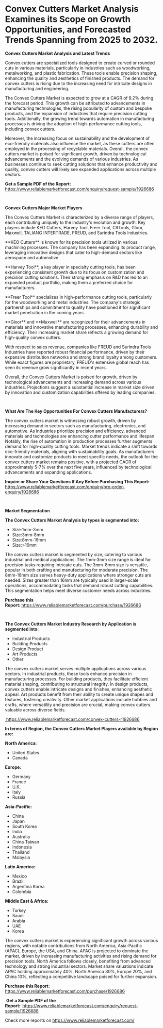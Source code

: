 <p><h1>Convex Cutters Market Analysis Examines its Scope on Growth Opportunities, and Forecasted Trends Spanning from 2025 to 2032.</h1></p><p><strong>Convex Cutters Market Analysis and Latest Trends</strong></p>
<p><p>Convex cutters are specialized tools designed to create curved or rounded cuts in various materials, particularly in industries such as woodworking, metalworking, and plastic fabrication. These tools enable precision shaping, enhancing the quality and aesthetics of finished products. The demand for convex cutters is rising due to the increasing need for intricate designs in manufacturing and engineering.</p><p>The Convex Cutters Market is expected to grow at a CAGR of 9.2% during the forecast period. This growth can be attributed to advancements in manufacturing technologies, the rising popularity of custom and bespoke products, and the expansion of industries that require precision cutting tools. Additionally, the growing trend towards automation in manufacturing processes is driving the adoption of high-performance cutting tools, including convex cutters.</p><p>Moreover, the increasing focus on sustainability and the development of eco-friendly materials also influence the market, as these cutters are often employed in the processing of recyclable materials. Overall, the convex cutters market is poised for significant growth, driven by technological advancements and the evolving demands of various industries. As businesses continue to seek cutting solutions that enhance productivity and quality, convex cutters will likely see expanded applications across multiple sectors.</p></p>
<p><strong>Get a Sample PDF of the Report:&nbsp;</strong> <a href="https://www.reliablemarketforecast.com/enquiry/request-sample/1926686?utm_campaign=2011&utm_medium=2&utm_source=Github&utm_content=ia&utm_term=15012025&utm_id=convex-cutters">https://www.reliablemarketforecast.com/enquiry/request-sample/1926686</a></p>
<p>&nbsp;</p>
<p><strong>Convex Cutters Major Market Players</strong></p>
<p><p>The Convex Cutters Market is characterized by a diverse range of players, each contributing uniquely to the industry's evolution and growth. Key players include KEO Cutters, Harvey Tool, Freer Tool, CRTools, Gloor, Maxwell, TALIANG INTERTRADE, FREUD, and Surindra Tools Industries.</p><p>**KEO Cutters** is known for its precision tools utilized in various machining processes. The company has been expanding its product range, leveraging innovative designs that cater to high-demand sectors like aerospace and automotive.</p><p>**Harvey Tool**, a key player in specialty cutting tools, has been experiencing consistent growth due to its focus on customization and precision cutting solutions. Their strong emphasis on R&D has led to an expanded product portfolio, making them a preferred choice for manufacturers.</p><p>**Freer Tool** specializes in high-performance cutting tools, particularly for the woodworking and metal industries. The company's strategic partnerships and commitment to quality have positioned it for significant market penetration in the coming years.</p><p>**Gloor** and **Maxwell** are recognized for their advancements in materials and innovative manufacturing processes, enhancing durability and efficiency. Their increasing market share reflects a growing demand for high-quality convex cutters.</p><p>With respect to sales revenue, companies like FREUD and Surindra Tools Industries have reported robust financial performance, driven by their expansive distribution networks and strong brand loyalty among customers. While exact figures are proprietary, FREUD's extensive global reach has seen its revenue grow significantly in recent years.</p><p>Overall, the Convex Cutters Market is poised for growth, driven by technological advancements and increasing demand across various industries. Projections suggest a substantial increase in market size driven by innovation and customization capabilities offered by leading companies.</p></p>
<p>&nbsp;</p>
<p><strong>What Are The Key Opportunities For Convex Cutters Manufacturers?</strong></p>
<p><p>The convex cutters market is witnessing robust growth, driven by increasing demand in sectors such as manufacturing, electronics, and automotive. As industries prioritize precision and efficiency, advanced materials and technologies are enhancing cutter performance and lifespan. Notably, the rise of automation in production processes further augments demand for high-quality cutting tools. Market trends indicate a shift towards eco-friendly materials, aligning with sustainability goals. As manufacturers innovate and customize products to meet specific needs, the outlook for the convex cutters market remains positive, with a projected CAGR of approximately 5-7% over the next five years, influenced by technological advancements and expanding applications.</p></p>
<p><strong>Inquire or Share Your Questions If Any Before Purchasing This Report:</strong> <a href="https://www.reliablemarketforecast.com/enquiry/pre-order-enquiry/1926686?utm_campaign=2011&utm_medium=2&utm_source=Github&utm_content=ia&utm_term=15012025&utm_id=convex-cutters">https://www.reliablemarketforecast.com/enquiry/pre-order-enquiry/1926686</a></p>
<p>&nbsp;</p>
<p><strong>Market Segmentation</strong></p>
<p><strong>The Convex Cutters Market Analysis by types is segmented into:</strong></p>
<p><ul><li>Size:1mm-3mm</li><li>Size:3mm-8mm</li><li>Size:8mm-16mm</li><li>Size:>16mm</li></ul></p>
<p><p>The convex cutters market is segmented by size, catering to various industrial and medical applications. The 1mm-3mm size range is ideal for precision tasks requiring intricate cuts. The 3mm-8mm size is versatile, popular in both crafting and manufacturing for moderate precision. The 8mm-16mm size serves heavy-duty applications where stronger cuts are needed. Sizes greater than 16mm are typically used in larger-scale operations, accommodating tasks that demand robust cutting capabilities. This segmentation helps meet diverse customer needs across industries.</p></p>
<p><strong>Purchase this Report:&nbsp;</strong><a href="https://www.reliablemarketforecast.com/purchase/1926686?utm_campaign=2011&utm_medium=2&utm_source=Github&utm_content=ia&utm_term=15012025&utm_id=convex-cutters">https://www.reliablemarketforecast.com/purchase/1926686</a></p>
<p>&nbsp;</p>
<p><strong>The Convex Cutters Market Industry Research by Application is segmented into:</strong></p>
<p><ul><li>Industrial Products</li><li>Building Products</li><li>Design Product</li><li>Art Products</li><li>Other</li></ul></p>
<p><p>The convex cutters market serves multiple applications across various sectors. In industrial products, these tools enhance precision in manufacturing processes. For building products, they facilitate efficient material shaping, contributing to structural integrity. In design products, convex cutters enable intricate designs and finishes, enhancing aesthetic appeal. Art products benefit from their ability to create unique shapes and textures, fostering creativity. Other market applications include hobbies and crafts, where versatility and precision are crucial, making convex cutters valuable across diverse fields.</p></p>
<p><a href="https://www.reliablemarketforecast.com/convex-cutters-r1926686?utm_campaign=2011&utm_medium=2&utm_source=Github&utm_content=ia&utm_term=15012025&utm_id=convex-cutters">&nbsp;https://www.reliablemarketforecast.com/convex-cutters-r1926686</a></p>
<p><strong>In terms of Region, the Convex Cutters Market Players available by Region are:</strong></p>
<p>
    <p> <strong> North America: </strong>
        <ul>
            <li>United States</li>
            <li>Canada</li>
        </ul>
        </p> 
    <p> <strong> Europe: </strong>
        <ul>
            <li>Germany</li>
            <li>France</li>
            <li>U.K.</li>
            <li>Italy</li>
            <li>Russia</li>
        </ul>
        </p> 
    <p> <strong> Asia-Pacific: </strong>
        <ul>
            <li>China</li>
            <li>Japan</li>
            <li>South Korea</li>
            <li>India</li>
            <li>Australia</li>
            <li>China Taiwan</li>
            <li>Indonesia</li>
            <li>Thailand</li>
            <li>Malaysia</li>
        </ul>
        </p> 
    <p> <strong> Latin America: </strong>
        <ul>
            <li>Mexico</li>
            <li>Brazil</li>
            <li>Argentina Korea</li>
            <li>Colombia</li>
        </ul>
        </p> 
    <p> <strong> Middle East & Africa: </strong>
        <ul>
            <li>Turkey</li>
            <li>Saudi</li>
            <li>Arabia</li>
            <li>UAE</li>
            <li>Korea</li>
        </ul>
    </p>
    </p>
<p><p>The convex cutters market is experiencing significant growth across various regions, with notable contributions from North America, Asia-Pacific (APAC), Europe, the USA, and China. APAC is projected to dominate the market, driven by increasing manufacturing activities and rising demand for precision tools. North America follows closely, benefiting from advanced technology and strong industrial sectors. Market share valuations indicate APAC holding approximately 40%, North America 30%, Europe 20%, and China 10%, reflecting a competitive landscape poised for further expansion.</p></p>
<p><strong>Purchase this Report: </strong><a href="https://www.reliablemarketforecast.com/purchase/1926686?utm_campaign=2011&utm_medium=2&utm_source=Github&utm_content=ia&utm_term=15012025&utm_id=convex-cutters">https://www.reliablemarketforecast.com/purchase/1926686</a></p>
<p>&nbsp;<strong>Get a Sample PDF of the Report:&nbsp;&nbsp;</strong><a href="https://www.reliablemarketforecast.com/enquiry/request-sample/1926686?utm_campaign=2011&utm_medium=2&utm_source=Github&utm_content=ia&utm_term=15012025&utm_id=convex-cutters">https://www.reliablemarketforecast.com/enquiry/request-sample/1926686</a></p>
<p><strong></strong></p>
<p>Check more reports on <a href="https://www.reliablemarketforecast.com/?utm_campaign=2011&utm_medium=2&utm_source=Github&utm_content=ia&utm_term=15012025&utm_id=convex-cutters">https://www.reliablemarketforecast.com/</a></p>